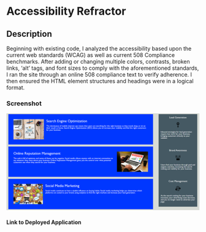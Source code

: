 # Accessibility Refractor

## Description

Beginning with existing code, I analyzed the accessibility based upon the current web standards (WCAG) as well as current 508 Compliance benchmarks. After adding or changing multiple colors, contrasts, broken links, ‘alt’ tags, and font sizes to comply with the aforementioned standards, I ran the site through an online 508 compliance text to verify adherence. I then ensured the HTML element structures and headings were in a logical format.

### Screenshot
![Screenshot of Refractor Page](./assets/images/ScreenCapture.png)

#### Link to Deployed Application
